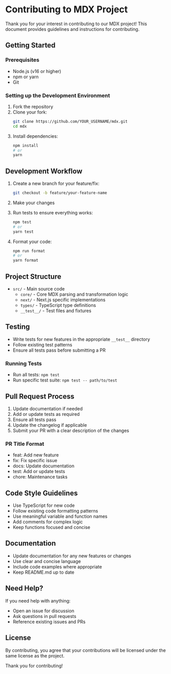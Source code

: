 # Contributing to MDX Project

Thank you for your interest in contributing to our MDX project! This document provides guidelines and instructions for contributing.

## Getting Started

### Prerequisites
- Node.js (v16 or higher)
- npm or yarn
- Git

### Setting up the Development Environment
1. Fork the repository
2. Clone your fork:
   ```bash
   git clone https://github.com/YOUR_USERNAME/mdx.git
   cd mdx
   ```
3. Install dependencies:
   ```bash
   npm install
   # or
   yarn
   ```

## Development Workflow

1. Create a new branch for your feature/fix:
   ```bash
   git checkout -b feature/your-feature-name
   ```

2. Make your changes

3. Run tests to ensure everything works:
   ```bash
   npm test
   # or
   yarn test
   ```

4. Format your code:
   ```bash
   npm run format
   # or
   yarn format
   ```

## Project Structure

- `src/` - Main source code
  - `core/` - Core MDX parsing and transformation logic
  - `next/` - Next.js specific implementations
  - `types/` - TypeScript type definitions
  - `__test__/` - Test files and fixtures

## Testing

- Write tests for new features in the appropriate `__test__` directory
- Follow existing test patterns
- Ensure all tests pass before submitting a PR

### Running Tests
- Run all tests: `npm test`
- Run specific test suite: `npm test -- path/to/test`

## Pull Request Process

1. Update documentation if needed
2. Add or update tests as required
3. Ensure all tests pass
4. Update the changelog if applicable
5. Submit your PR with a clear description of the changes

### PR Title Format
- feat: Add new feature
- fix: Fix specific issue
- docs: Update documentation
- test: Add or update tests
- chore: Maintenance tasks

## Code Style Guidelines

- Use TypeScript for new code
- Follow existing code formatting patterns
- Use meaningful variable and function names
- Add comments for complex logic
- Keep functions focused and concise

## Documentation

- Update documentation for any new features or changes
- Use clear and concise language
- Include code examples where appropriate
- Keep README.md up to date

## Need Help?

If you need help with anything:
- Open an issue for discussion
- Ask questions in pull requests
- Reference existing issues and PRs

## License

By contributing, you agree that your contributions will be licensed under the same license as the project.

Thank you for contributing!